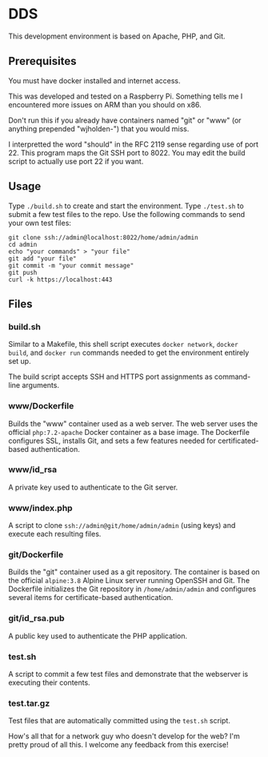 # DDS

This development environment is based on Apache, PHP, and Git.

## Prerequisites

You must have docker installed and internet access.

This was developed and tested on a Raspberry Pi. Something tells me I encountered more issues on ARM than you should on x86.
		 
Don't run this if you already have containers named "git" or "www" (or anything prepended "wjholden-") that you would miss.

I interpretted the word "should" in the RFC 2119 sense regarding use of port 22. This program maps the Git SSH port to 8022. You may edit the build script to actually use port 22 if you want.

## Usage

Type `./build.sh` to create and start the environment. Type `./test.sh` to submit a few test files to the repo. Use the following commands to send your own test files:

```
git clone ssh://admin@localhost:8022/home/admin/admin
cd admin
echo "your commands" > "your file"
git add "your file"
git commit -m "your commit message"
git push
curl -k https://localhost:443
```

## Files
### build.sh
Similar to a Makefile, this shell script executes `docker network`, `docker build`, and `docker run` commands needed to get the environment entirely set up.

The build script accepts SSH and HTTPS port assignments as command-line arguments.

### www/Dockerfile
Builds the "www" container used as a web server. The web server uses the official `php:7.2-apache` Docker container as a base image. The Dockerfile configures SSL, installs Git, and sets a few features needed for certificated-based authentication.

### www/id_rsa
A private key used to authenticate to the Git server.

### www/index.php
A script to clone `ssh://admin@git/home/admin/admin` (using keys) and execute each resulting files.

### git/Dockerfile
Builds the "git" container used as a git repository. The container is based on the official `alpine:3.8` Alpine Linux server running OpenSSH and Git. The Dockerfile initializes the Git repository in `/home/admin/admin` and configures several items for certificate-based authentication.

### git/id_rsa.pub
A public key used to authenticate the PHP application.

### test.sh
A script to commit a few test files and demonstrate that the webserver is executing their contents.

### test.tar.gz
Test files that are automatically committed using the `test.sh` script.

How's all that for a network guy who doesn't develop for the web? I'm pretty proud of all this. I welcome any feedback from this exercise!
